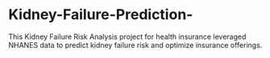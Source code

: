 # Kidney-Failure-Prediction-
This Kidney Failure Risk Analysis project for health insurance leveraged NHANES data to predict kidney failure risk and optimize insurance offerings. 
